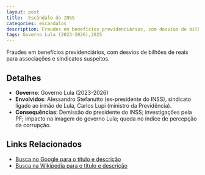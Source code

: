 ```yaml
---
layout: post
title:  Escândalo do INSS
categories: escandalos
description: Fraudes em benefícios previdenciários, com desvios de bilhões de reais para associações e sindicatos suspeitos.
tags: Governo Lula (2023-2026),2025
---
```


Fraudes em benefícios previdenciários, com desvios de bilhões de reais para associações e sindicatos suspeitos.

## Detalhes
- **Governo**: Governo Lula (2023-2026)
- **Envolvidos**: Alessandro Stefanutto (ex-presidente do INSS), sindicato ligado ao irmão de Lula, Carlos Lupi (ministro da Previdência).
- **Consequências**: Demissão do presidente do INSS; investigações pela PF; impacto na imagem do governo Lula; queda no índice de percepção da corrupção.

## Links Relacionados
- [Busca no Google para o título e descrição](https://www.google.com/search?q=Esc%C3%A2ndalo%20do%20INSS%20Fraudes%20em%20benef%C3%ADcios%20previdenci%C3%A1rios%2C%20com%20desvios%20de%20bilh%C3%B5es%20de%20reais%20para%20associa%C3%A7%C3%B5es%20e%20sindicatos%20suspeitos.%20Governo%20Lula%20%282023-2026%29)
- [Busca na Wikipedia para o título e descrição](https://en.wikipedia.org/w/index.php?search=Esc%C3%A2ndalo%20do%20INSS%20Fraudes%20em%20benef%C3%ADcios%20previdenci%C3%A1rios%2C%20com%20desvios%20de%20bilh%C3%B5es%20de%20reais%20para%20associa%C3%A7%C3%B5es%20e%20sindicatos%20suspeitos.%20Governo%20Lula%20%282023-2026%29)
